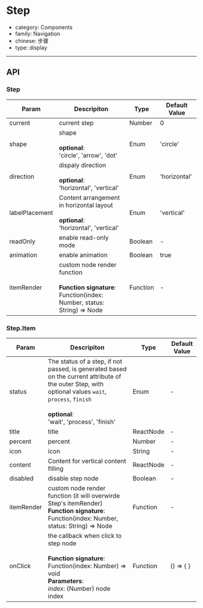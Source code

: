 # Step

-   category: Components
-   family: Navigation
-   chinese: 步骤
-   type: display

---

## API

### Step

| Param | Descripiton  | Type  | Default Value |
| -------------- | ------------------------------------------------------ | -------- | ------------ |
| current        | current step                                           | Number   | 0            |
| shape          | shape<br><br>**optional**:<br>'circle', 'arrow', 'dot'         | Enum     | 'circle'     |
| direction      | dispaly direction<br><br>**optional**:<br>'horizontal', 'vertical'       | Enum     | 'horizontal' |
| labelPlacement | Content arrangement in horizontal layout<br><br>**optional**:<br>'horizontal', 'vertical' | Enum     | 'vertical'   |
| readOnly       | enable read-only mode                                                 | Boolean  | -            |
| animation      | enable animation                              | Boolean  | true         |
| itemRender     | custom node render function <br><br>**Function signature**:<br>Function(index: Number, status: String) => Node        | Function | -        |

### Step.Item


| Param | Descripiton  | Type  | Default Value |
| -------------- | ------------------------------------------------------ | -------- | ------------ |
| status         |The status of a step, if not passed, is generated based on the current attribute of the outer Step, with optional values `wait`, `process`, `finish`<br><br>**optional**:<br>'wait', 'process', 'finish'  | Enum      | -         |
| title          | title                                         | ReactNode | -         |
| percent        | percent                                         | Number | -         |
| icon           | icon         | String    | -         |
| content        | Content for vertical content filling | ReactNode | -         |
| disabled       | disable step node  | Boolean   | -         |
| itemRender     | custom node render function (it will overwirde Step's itemRender)<br>**Function signature**:<br>Function(index: Number, status: String) => Node        | Function | -         |
| onClick        | the callback when click to step node <br><br>**Function signature**:<br>Function(index: Number) => void<br>**Parameters**:<br>_index_: {Number} node index | Function  | () => { } |